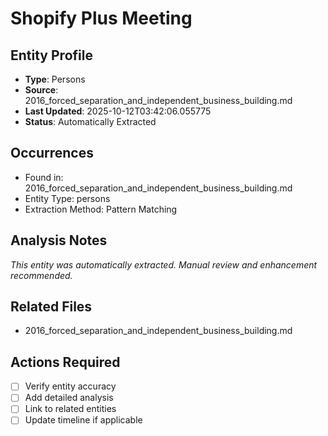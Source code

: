 # Shopify Plus Meeting

## Entity Profile
- **Type**: Persons
- **Source**: 2016_forced_separation_and_independent_business_building.md
- **Last Updated**: 2025-10-12T03:42:06.055775
- **Status**: Automatically Extracted

## Occurrences
- Found in: 2016_forced_separation_and_independent_business_building.md
- Entity Type: persons
- Extraction Method: Pattern Matching

## Analysis Notes
*This entity was automatically extracted. Manual review and enhancement recommended.*

## Related Files
- 2016_forced_separation_and_independent_business_building.md

## Actions Required
- [ ] Verify entity accuracy
- [ ] Add detailed analysis
- [ ] Link to related entities
- [ ] Update timeline if applicable
